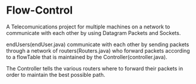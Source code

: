 # Flow-Control
A Telecomunications project for multiple machines on a network to communicate with each other by using Datagram Packets and Sockets.

endUsers(endUser.java) communicate with each other by sending packets through a network of routers(Routers.java) who forward packets
according to a flowTable that is maintained by the Controller(controller.java). 

The Controller tells the various routers where to forward their packets in order to maintain the best possible path.
